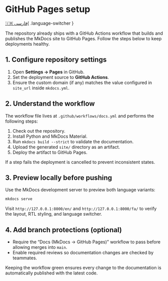 # GitHub Pages setup

[🇮🇷 فارسی](../fa/github-pages-setup.md){ .language-switcher }

The repository already ships with a GitHub Actions workflow that builds and publishes the MkDocs site to GitHub Pages. Follow the steps below to keep deployments healthy.

## 1. Configure repository settings

1. Open **Settings → Pages** in GitHub.
2. Set the deployment source to **GitHub Actions**.
3. Ensure the custom domain (if any) matches the value configured in `site_url` inside `mkdocs.yml`.

## 2. Understand the workflow

The workflow file lives at `.github/workflows/docs.yml` and performs the following steps:

1. Check out the repository.
2. Install Python and MkDocs Material.
3. Run `mkdocs build --strict` to validate the documentation.
4. Upload the generated `site/` directory as an artifact.
5. Deploy the artifact to GitHub Pages.

If a step fails the deployment is cancelled to prevent inconsistent states.

## 3. Preview locally before pushing

Use the MkDocs development server to preview both language variants:

```bash
mkdocs serve
```

Visit `http://127.0.0.1:8000/en/` and `http://127.0.0.1:8000/fa/` to verify the layout, RTL styling, and language switcher.

## 4. Add branch protections (optional)

- Require the “Docs (MkDocs → GitHub Pages)” workflow to pass before allowing merges into `main`.
- Enable required reviews so documentation changes are checked by teammates.

Keeping the workflow green ensures every change to the documentation is automatically published with the latest code.
